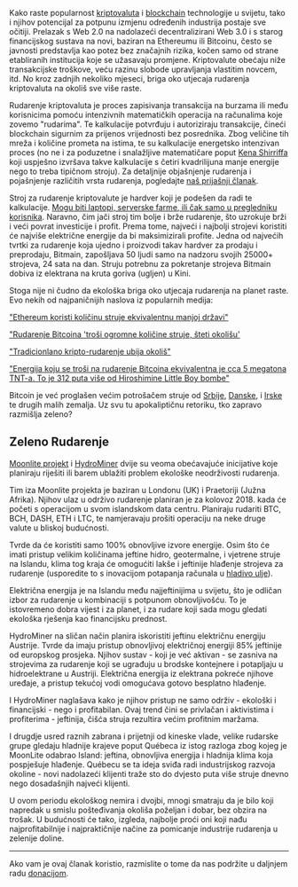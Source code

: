 Kako raste popularnost [kriptovaluta][crypto] i [blockchain][bc] technologije u svijetu, tako i njihov potencijal za potpunu izmjenu određenih industrija postaje sve očitiji. Prelazak s Web 2.0 na nadolazeći decentralizirani Web 3.0 i s starog financijskog sustava na novi, baziran na Ethereumu ili Bitcoinu, često se javnosti predstavlja kao potez bez značajnih rizika, kočen samo od strane etabliranih institucija koje se užasavaju promjene. Kriptovalute obećaju niže transakcijske troškove, veću razinu slobode upravljanja vlastitim novcem, itd. No kroz zadnjih nekoliko mjeseci, briga oko utjecaja rudarenja kriptovaluta na okoliš sve više raste.

Rudarenje kriptovaluta je proces zapisivanja transakcija na burzama ili među korisnicima pomoću intenzivnih matematičkih operacija na računalima koje zovemo "rudarima". Te kalkulacije potvrđuju i autoriziraju transakcije, čineći blockchain sigurnim za prijenos vrijednosti bez posrednika. Zbog veličine tih mreža i količine prometa na istima, te su kalkulacije energetsko intenzivan proces (no ne i za poduzetne i snalažljive matematičare poput [Kena Shirriffa][shirriff] koji uspješno izvršava takve kalkulacije s četiri kvadrilijuna manje energije nego to treba tipičnom stroju). Za detaljnije objašnjenje rudarenja i pojašnjenje različitih vrsta rudarenja, pogledajte [naš prijašnji članak][mining].

Stroj za rudarenje kriptovalute je hardver koji je podešen da radi te kalkulacije. [Mogu biti laptopi, serverske farme, ili čak samo u pregledniku korisnika][software]. Naravno, čim jači stroj tim bolje i brže rudarenje, što uzrokuje brži i veći povrat investicije i profit. Prema tome, najveći i najbolji strojevi koristiti će najviše električne energije da bi maksimizirali profite. Jedna od najvećih tvrtki za rudarenje koja ujedno i proizvodi takav hardver za prodaju i preprodaju, Bitmain, zapošljava 50 ljudi samo na nadzoru svojih 25000+ strojeva, 24 sata na dan. Struju potrebnu za pokretanje strojeva Bitmain dobiva iz elektrana na kruta goriva (ugljen) u Kini.

Stoga nije ni čudno da ekološka briga oko utjecaja rudarenja na planet raste. Evo nekih od najpaničnijih naslova iz popularnih medija:

["Ethereum koristi količinu struje ekvivalentnu manjoj državi"][small]

["Rudarenje Bitcoina 'troši ogromne količine struje, šteti okolišu'][waste]

["Tradicionlano kripto-rudarenje ubija okoliš"][traditional]

["Energija koju se troši na rudarenje Bitcoina ekvivalentna je cca 5 megatona TNT-a. To je 312 puta više od Hiroshimine Little Boy bombe"][boy]

Bitcoin je već proglašen većim potrošačem struje od [Srbije][serbia], [Danske][denmark], i [Irske][ireland] te drugih malih zemalja. Uz svu tu apokaliptičnu retoriku, tko zapravo razmišlja zeleno?

## Zeleno Rudarenje

[Moonlite projekt][moonlite] i [HydroMiner][hydrominer] dvije su veoma obećavajuće inicijative koje planiraju riješiti ili barem ublažiti problem ekološke neodrživosti rudarenja.

Tim iza Moonlite projekta je baziran u Londonu (UK) i Praetoriji (Južna Afrika). Njihov ulaz u održivo rudarenje planiran je za kolovoz 2018. kada će početi s operacijom u svom islandskom data centru. Planiraju rudariti BTC, BCH, DASH, ETH i LTC, te namjeravaju prošiti operaciju na neke druge valute u bliskoj budućnosti.

Tvrde da će koristiti samo 100% obnovljive izvore energije. Osim što će imati pristup velikim količinama jeftine hidro, geotermalne, i vjetrene struje na Islandu, klima tog kraja će omogućiti lakše i jeftinije hlađenje strojeva za rudarenje (usporedite to s inovacijom potapanja računala u [hladivo ulje][oil]).

Električna energija je na Islandu među najjeftinijima u svijetu, što je odličan izbor za rudarenje u kombinaciji s potpunom obnovljivošću. To je istovremeno dobra vijest i za planet, i za rudare koji sada mogu gledati ekološka rješenja kao financijsku prednost.

HydroMiner na sličan način planira iskoristiti jeftinu električnu energiju Austrije. Tvrde da imaju pristup obnovljivoj električnoj energiji 85% jeftinije od europskog prosjeka. Njihov sustav - koji je već aktivan - se zasniva na strojevima za rudarenje koji se ugrađuju u brodske kontejnere i potapljaju u hidroelektrane u Austriji. Električna energija iz elektrana pokreće njihove uređaje, a pristup tekućoj vodi omogućava gotovo besplatno hlađenje.

I HydroMiner naglašava kako je njihov pristup ne samo održiv - ekološki i financijski - nego i profitabilan. Ovaj trend čini se privlačan i aktivistima i profiterima - jeftinija, čišća struja rezultira većim profitnim maržama.

I drugdje usred raznih zabrana i prijetnji od kineske vlade, velike rudarske grupe gledaju hladnije krajeve poput Québeca iz istog razloga zbog kojeg je MoonLite odabrao Island: jeftina, obnovljiva energija i hladnija klima koja pospješuje hlađenje. Québecu se ta ideja sviđa radi industrijskog razvoja okoline - novi nadolazeći klijenti traže sto do dvjesto puta više struje dnevno nego dosadašnjih najveći klijenti.

U ovom periodu ekološkog nemira i dvojbi, mnogi smatraju da je bilo koji napredak u smislu pošteđivanja okoliša poželjan i dobar, bez obzira na trošak. U budućnosti će tako, izgleda, najbolje proći oni koji nađu najprofitabilnije i najpraktičnije načine za pomicanje industrije rudarenja u zelenije doline.

---

Ako vam je ovaj članak koristio, razmislite o tome da nas podržite u daljnjem radu [donacijom][donate].

[donate]: https://bitfalls.com/hr/donate

[crypto]:https://bitfalls.com/hr/2017/08/20/cryptocurrency/
[ethereum]: https://bitfalls.com/hr/2017/09/19/what-ethereum-compare-to-bitcoin/
[shirriff]: http://www.righto.com/2014/09/mining-bitcoin-with-pencil-and-paper.html
[mining]: https://bitfalls.com/hr/2017/08/20/blockchain-explained-blockchain-works/
[software]: https://www.symantec.com/blogs/threat-intelligence/browser-mining-cryptocurrency
[small]: https://motherboard.vice.com/en_us/article/d3zn9a/ethereum-mining-transaction-electricity-consumption-bitcoin 
[waste]: https://cointelegraph.com/news/bitcoin-mining-wastes-vast-amounts-of-energy-harms-environment 
[traditional]: https://medium.com/@envion/traditional-crypto-mining-is-killing-the-environment-55e53351162b 
[boy]: https://twitter.com/khannib/status/960269442830733312 
[serbia]: https://www.inverse.com/article/39138-bitcoin-energy-consumption
[denmark]: https://arstechnica.com/tech-policy/2017/12/bitcoins-insane-energy-consumption-explained/
[ireland]: https://www.greentechmedia.com/articles/read/bitcoin-uses-more-energy-than-ireland#gs.gBHaIIM
[moonlite]: https://www.moonlite.io/
[hydrominer]: http://www.hydrominer.org/ 
[oil]: https://www.digitaltrends.com/cool-tech/bitcoin-rig-submerged-in-oil/
[bc]: https://bitfalls.com/hr/2017/08/20/blockchain-explained-blockchain-works/

